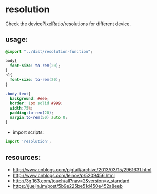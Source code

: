 # resolution
Check the devicePixelRatio/resolutions for different device.


## usage:
```scss
@import "../dist/resolution-function";

body{
  font-size: to-rem(20);
}
h1{
  font-size: to-rem(20);
}

.body-text{
  background: #eee;
  border: 1px solid #999;
  width:75%;
  padding:to-rem(20);
  margin:to-rem(50) auto 0;
}
```

+ import scripts:
```javascript
import 'resolution';
```

## resources:
+ http://www.cnblogs.com/pigtail/archive/2013/03/15/2961631.html
+ http://www.cnblogs.com/leinov/p/5209456.html
+ http://3g.163.com/touch/all?nav=2&version=v_standard
+ https://juejin.im/post/5b9e225be51d450e452a8eeb
